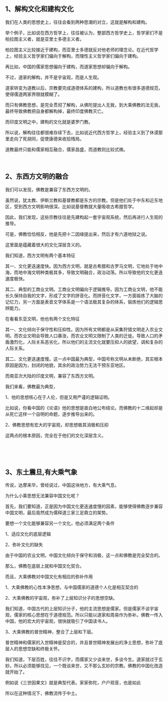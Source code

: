 <h2>1、解构文化和建构文化</h2><p>我们在人类的思想史上，往往会看到两种思潮的对立，这就是解构和建构。</p><p>举个例子，比如说在西方哲学上，往往被认为，整部西方哲学史上，哲学家们不是柏拉图主义者，就是亚里士多德主义者。</p><p>柏拉图主义比较接近于建构，而亚里士多德就反对他老师的理念论。在近代哲学上，经验主义哲学家们偏向于解构，而理性主义哲学家们偏向于建构。</p><p>再比如，中国的儒家思想偏向于建构，而道家思想却偏向于解构。</p><p>不过，道家的解构，并不是宇宙观，而是人生观。</p><p>道家转变为道教以后，宗教要完成道德体系的建构，所以道教也有很多道德规范，使得儒道两家界限就模糊了。</p><p>而只有佛教思想，是完全贯彻了解构，从佛陀提出人无我，到大乘佛教的法无我，最终导致佛教把自身都解构掉，最终印度佛教灭亡。</p><p>而印度文明之中，建构的文化就是婆罗门教。</p><p>所以说，解构往往都很难存续下去，比如说近代西方哲学上，经验主义到了休谟那里走向了死胡同，促使康德来收拾残局。</p><p>道教最终只能和儒家相互融合，儒家昌盛，而道教则比较式微。</p><p><br></p><h2>2、东西方文明的融合</h2><p>我们可以发现，佛教是兼容了东西方文明的。</p><p>虽然说，犹太教、伊斯兰教和基督教都是东方的宗教。但是他们处于中东和近东地区，受到西方文明影响很深。比如说基督教就大量吸收古希腊哲学。</p><p>因此，我们发现，这些宗教往往是先建构起一套宇宙观系统，然后再进行人生观的推导。</p><p>可是，佛教恰恰相反，他是先把十二因缘提出来，然后才有六道地狱之说。</p><p>这里面是蕴藏着很大的文化深层含义的。</p><p>我们知道，西方文明有两个基本特征</p><p>其一、文化更迭速度快。因为西方文明，就是古希腊和古罗马文明，它地处于地中海，而地中海文明种类极其多，导致文明融合，政治动荡。所以导致他的文化更迭速度极快。</p><p>其二、典型的工商业文明。工商业文明偏向于逻辑推导。因为工商业文明，他不能长久保持自我的文字，形成了文字的拼音化。而拼音化文字，一方面锻炼了大脑的记忆力，另一方面是表音文字体系是一个语法极其复杂的体系，锻炼他们的逻辑思辨能力。</p><p>在看看东亚文明，他也有两个文化特征</p><p>其一、文化倾向于保守性和压抑性。因为所有文明都是从采集狩猎文明走入农业文明。而农业文明会导致人口暴涨，而农业文明又限制了人类的迁徙。导致人口的矛盾激烈化，人际关系恶劣化，所以他们的主流文化就要压抑人的欲望，调和复杂的人际关系。</p><p>其二、文化更迭速度慢。这一点中国最为典型，中国号称文明从未断绝，其实根本原因是因为，封闭的地貌，其余的政治势力无法干预东亚地区。</p><p>而南亚次大陆的印度文明，兼容了东西方文明。</p><p>我们来看，佛教最为典型，</p><p>1、他的思想核心在于人伦，但是又用严谨的逻辑证明。</p><p>比如说，你看中国的《论语》他的思想是直白地公布结论。而佛教的十二缘起却是从死亡这样一个自明的命题，逐步推导出来的。</p><p>2、佛教思想有宏大的宇宙观，却思想极其消极和压抑</p><p>这两点的根本原因，完全在于他们的文化深层含义。</p><p><br></p><p><br></p><h2>3、东土震旦,有大乘气象</h2><p>传说，达摩来华，曾经说过，中国这块地方，有大乘气息。</p><p>为什么小乘思想无法兼容中国文化呢？</p><p>首先，我们要知道，正是因为中国文化更迭速度慢的因素，能够使得佛教逐步兼容中国文明，最后竟然成为儒释道三家三足鼎立的架势。</p><p>要想一个文化能够兼容另一个文化，他必须满足两个条件</p><p>1、适应文化的底层逻辑</p><p>2、弥补文化的缺失</p><p>由于中国的农业文明，中国文化倾向于保守和消极，这一点和佛教是完全契合的。</p><p>那么，佛教在底层上就和中国文化契合。</p><p>而且，大乘佛教对中国文化有相应的弥补作用</p><p>1、大乘佛教的心性本净思想，与中国儒家的道德个人化是相互契合的</p><p>2、大乘佛教的宇宙观，弥补了上层知识分子的思想空缺。</p><p>我们知道，中国古代的上层知识分子，他的主流思想是儒家。但是儒家不谈宇宙观，儒家的核心思想在于道德规范。所以只能以道家和周易作为弥补。佛教一传入中国，他的宏大的宇宙观，很快就吸引了中国读书人。</p><p>3、大乘佛教的普世精神，整合了上层和下层。</p><p>普世精神和儒家的入世精神是契合的，并且普世精神发展出的净土思想，弥补了底层人的思想空缺和终极关怀。</p><p>我们知道，下层百姓，往往不识字，而儒家又少谈来世，多谈今生。道家就过于玄妙。所以必须能够找见，一个既谈来世，又不那么玄妙的宗教。佛教的中国化改造就开始了。</p><p>例如说《三世因果文》就是典型代表。家家弥陀，户户观音，也是如此</p><p>所以在这种情况下，佛教流传于中土。</p><p></p>